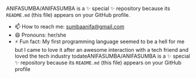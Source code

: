 ANIFASUMBA/ANIFASUMBA is a ✨ special ✨ repository because its `README.md` (this file) appears on your GitHub profile.
- 📫 How to reach me: sumbaanifa@gmail.com
- 😄 Pronouns: her/she
- ⚡ Fun fact: My first programming language seemed to be a hell for me but I came to love it after an awesome interaction with a tech friend and loved the tech industry todateANIFASUMBA/ANIFASUMBA is a ✨ special ✨ repository because its `README.md` (this file) appears on your GitHub profile
 
<!---


